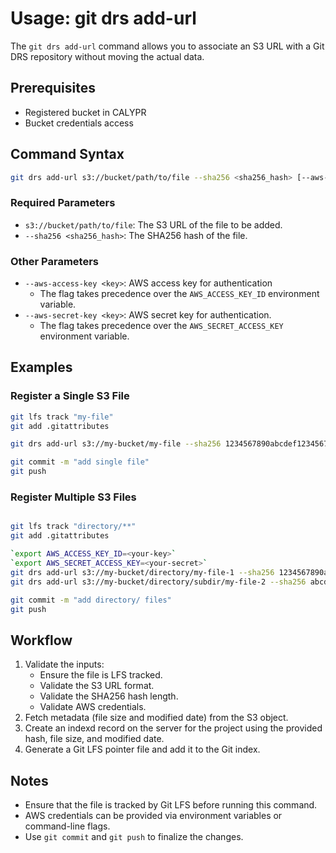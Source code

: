 # Usage: git drs add-url

The `git drs add-url` command allows you to associate an S3 URL with a Git DRS repository without moving the actual data.

## Prerequisites
- Registered bucket in CALYPR
- Bucket credentials access 

## Command Syntax

```bash
git drs add-url s3://bucket/path/to/file --sha256 <sha256_hash> [--aws-access-key <key>] [--aws-secret-key <key>]
```

### Required Parameters
- `s3://bucket/path/to/file`: The S3 URL of the file to be added.
- `--sha256 <sha256_hash>`: The SHA256 hash of the file.

### Other Parameters
- `--aws-access-key <key>`: AWS access key for authentication
  - The flag takes precedence over the `AWS_ACCESS_KEY_ID` environment variable.
- `--aws-secret-key <key>`: AWS secret key for authentication.
  - The flag takes precedence over the `AWS_SECRET_ACCESS_KEY` environment variable.

## Examples

### Register a Single S3 File
```bash
git lfs track "my-file"
git add .gitattributes

git drs add-url s3://my-bucket/my-file --sha256 1234567890abcdef1234567890abcdef1234567890abcdef1234567890abcdef --aws-access-key myAccessKey --aws-secret-key mySecretKey

git commit -m "add single file"
git push
```

### Register Multiple S3 Files
```bash

git lfs track "directory/**"
git add .gitattributes

`export AWS_ACCESS_KEY_ID=<your-key>`
`export AWS_SECRET_ACCESS_KEY=<your-secret>`
git drs add-url s3://my-bucket/directory/my-file-1 --sha256 1234567890abcdef1234567890abcdef1234567890abcdef1234567890abcdef
git drs add-url s3://my-bucket/directory/subdir/my-file-2 --sha256 abcdef1234567890abcdef12345678901234567890abcdef1234567890abcdef

git commit -m "add directory/ files"
git push
```

## Workflow
1. Validate the inputs:
   - Ensure the file is LFS tracked.
   - Validate the S3 URL format.
   - Validate the SHA256 hash length.
   - Validate AWS credentials.
2. Fetch metadata (file size and modified date) from the S3 object.
3. Create an indexd record on the server for the project using the provided hash, file size, and modified date.
4. Generate a Git LFS pointer file and add it to the Git index.

## Notes
- Ensure that the file is tracked by Git LFS before running this command.
- AWS credentials can be provided via environment variables or command-line flags.
- Use `git commit` and `git push` to finalize the changes.
